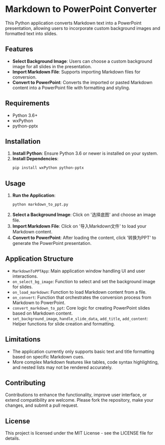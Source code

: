 # Markdown to PowerPoint Converter

This Python application converts Markdown text into a PowerPoint presentation, allowing users to incorporate custom background images and formatted text into slides.

## Features

- **Select Background Image**: Users can choose a custom background image for all slides in the presentation.
- **Import Markdown File**: Supports importing Markdown files for conversion.
- **Convert to PowerPoint**: Converts the imported or pasted Markdown content into a PowerPoint file with formatting and styling.

## Requirements

- Python 3.6+
- wxPython
- python-pptx

## Installation

1. **Install Python**: Ensure Python 3.6 or newer is installed on your system.
2. **Install Dependencies**:
   ```bash
   pip install wxPython python-pptx
   ```

## Usage

1. **Run the Application**:
   ```bash
   python markdown_to_ppt.py
   ```
2. **Select a Background Image**: Click on '选择底图' and choose an image file.
3. **Import Markdown File**: Click on '导入Markdown文件' to load your Markdown content.
4. **Convert to PowerPoint**: After loading the content, click '转换为PPT' to generate the PowerPoint presentation.

## Application Structure

- `MarkdownToPPTApp`: Main application window handling UI and user interactions.
- `on_select_bg_image`: Function to select and set the background image for slides.
- `on_load_markdown`: Function to load Markdown content from a file.
- `on_convert`: Function that orchestrates the conversion process from Markdown to PowerPoint.
- `convert_markdown_to_ppt`: Core logic for creating PowerPoint slides based on Markdown content.
- `set_background_image`, `handle_slide_data`, `add_title`, `add_content`: Helper functions for slide creation and formatting.

## Limitations

- The application currently only supports basic text and title formatting based on specific Markdown cues.
- More complex Markdown features like tables, code syntax highlighting, and nested lists may not be rendered accurately.

## Contributing

Contributions to enhance the functionality, improve user interface, or extend compatibility are welcome. Please fork the repository, make your changes, and submit a pull request.

## License

This project is licensed under the MIT License - see the LICENSE file for details.
```
